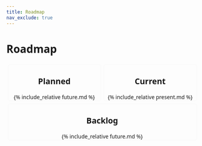 ```yaml
---
title: Roadmap
nav_exclude: true
---
```


# Roadmap

<html>
  <head>
  <style>
  .parent {
    display: flex;
    flex-wrap: wrap;
  }
  .child {
    flex: 0 1 200px;
    flex: 1 1 200px;
    border: 1px solid;
    border-radius: 5px;
    border-color: #f8f8f8;
    text-align: center;
    margin: .25em;
    }
    
  .content {
    text-align: left;
    margin: 3em;
  } 
  body {
    font-family: system-ui, serif;
  }
  </style>
  </head>
  <body>
  <div class="parent">
    <div class="child" style="">
      <h2>Planned</h2>
      <div class="content">
	{% include_relative future.md %}
      </div>
    </div>
        <div class="child" style="">
      <h2>Current</h2>
      <div class="content">
	{% include_relative present.md %}
      <br>
      </div>
    </div>
    <div class="child" style="">
      <h2>Backlog</h2>
      <div class="content">
 	{% include_relative future.md %}
      <br>
      </div>
    </div>
  </div>
  </body>
</html>

